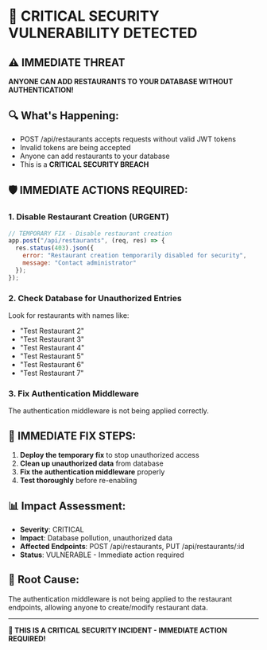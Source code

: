 # 🚨 CRITICAL SECURITY VULNERABILITY DETECTED

## ⚠️ IMMEDIATE THREAT
**ANYONE CAN ADD RESTAURANTS TO YOUR DATABASE WITHOUT AUTHENTICATION!**

## 🔍 What's Happening:
- POST /api/restaurants accepts requests without valid JWT tokens
- Invalid tokens are being accepted
- Anyone can add restaurants to your database
- This is a **CRITICAL SECURITY BREACH**

## 🛡️ IMMEDIATE ACTIONS REQUIRED:

### 1. **Disable Restaurant Creation (URGENT)**
```javascript
// TEMPORARY FIX - Disable restaurant creation
app.post("/api/restaurants", (req, res) => {
  res.status(403).json({ 
    error: "Restaurant creation temporarily disabled for security",
    message: "Contact administrator"
  });
});
```

### 2. **Check Database for Unauthorized Entries**
Look for restaurants with names like:
- "Test Restaurant 2"
- "Test Restaurant 3" 
- "Test Restaurant 4"
- "Test Restaurant 5"
- "Test Restaurant 6"
- "Test Restaurant 7"

### 3. **Fix Authentication Middleware**
The authentication middleware is not being applied correctly.

## 🚀 IMMEDIATE FIX STEPS:

1. **Deploy the temporary fix** to stop unauthorized access
2. **Clean up unauthorized data** from database
3. **Fix the authentication middleware** properly
4. **Test thoroughly** before re-enabling

## 📊 Impact Assessment:
- **Severity**: CRITICAL
- **Impact**: Database pollution, unauthorized data
- **Affected Endpoints**: POST /api/restaurants, PUT /api/restaurants/:id
- **Status**: VULNERABLE - Immediate action required

## 🔧 Root Cause:
The authentication middleware is not being applied to the restaurant endpoints, allowing anyone to create/modify restaurant data.

---

**🚨 THIS IS A CRITICAL SECURITY INCIDENT - IMMEDIATE ACTION REQUIRED!**
